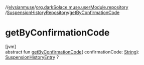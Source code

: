 //[elysianmuse](../../../index.md)/[org.darkSolace.muse.userModule.repository](../index.md)
/[SuspensionHistoryRepository](index.md)/[getByConfirmationCode](get-by-confirmation-code.md)

# getByConfirmationCode

[jvm]\
abstract fun [getByConfirmationCode](get-by-confirmation-code.md)(
confirmationCode: [String](https://kotlinlang.org/api/latest/jvm/stdlib/kotlin/-string/index.html)): [SuspensionHistoryEntry](../../org.darkSolace.muse.userModule.model/-suspension-history-entry/index.md)
?
